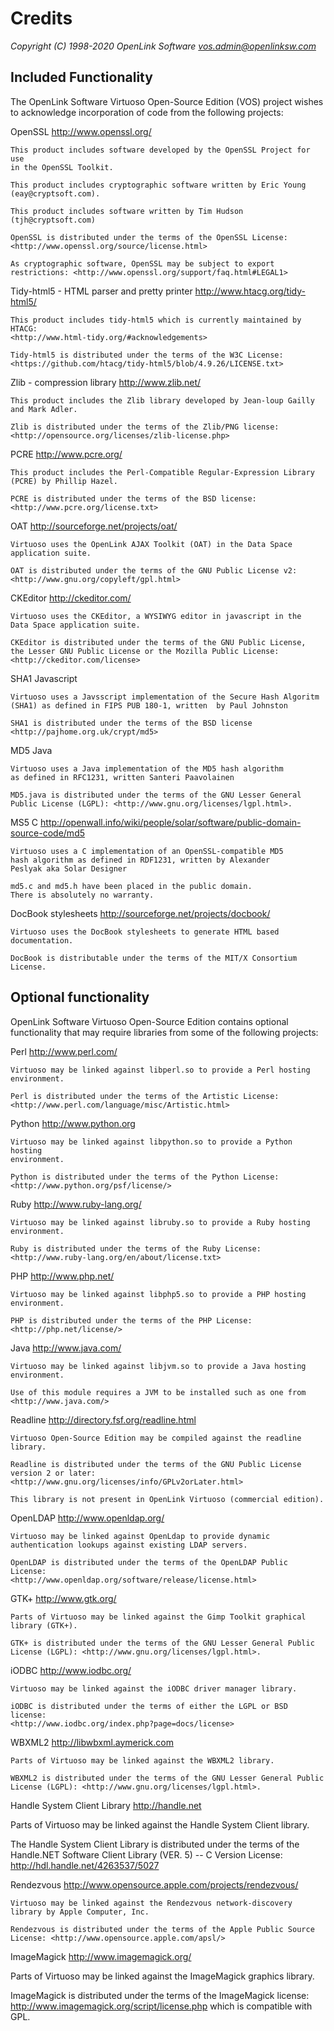 Credits
=======

*Copyright (C) 1998-2020 OpenLink Software <vos.admin@openlinksw.com>*


Included Functionality
----------------------

The OpenLink Software Virtuoso Open-Source Edition (VOS) project wishes to
acknowledge incorporation of code from the following projects:

OpenSSL
<http://www.openssl.org/>

    This product includes software developed by the OpenSSL Project for use
    in the OpenSSL Toolkit.

    This product includes cryptographic software written by Eric Young
    (eay@cryptsoft.com).

    This product includes software written by Tim Hudson
    (tjh@cryptsoft.com)

    OpenSSL is distributed under the terms of the OpenSSL License:
    <http://www.openssl.org/source/license.html>

    As cryptographic software, OpenSSL may be subject to export
    restrictions: <http://www.openssl.org/support/faq.html#LEGAL1>


Tidy-html5 - HTML parser and pretty printer
<http://www.htacg.org/tidy-html5/>

    This product includes tidy-html5 which is currently maintained by HTACG:
    <http://www.html-tidy.org/#acknowledgements>

    Tidy-html5 is distributed under the terms of the W3C License:
    <https://github.com/htacg/tidy-html5/blob/4.9.26/LICENSE.txt>


Zlib - compression library
<http://www.zlib.net/>

    This product includes the Zlib library developed by Jean-loup Gailly
    and Mark Adler.

    Zlib is distributed under the terms of the Zlib/PNG license:
    <http://opensource.org/licenses/zlib-license.php>


PCRE
<http://www.pcre.org/>

    This product includes the Perl-Compatible Regular-Expression Library
    (PCRE) by Phillip Hazel.

    PCRE is distributed under the terms of the BSD license:
    <http://www.pcre.org/license.txt>


OAT
<http://sourceforge.net/projects/oat/>

    Virtuoso uses the OpenLink AJAX Toolkit (OAT) in the Data Space
    application suite.

    OAT is distributed under the terms of the GNU Public License v2:
    <http://www.gnu.org/copyleft/gpl.html>


CKEditor
<http://ckeditor.com/>

    Virtuoso uses the CKEditor, a WYSIWYG editor in javascript in the
    Data Space application suite.

    CKEditor is distributed under the terms of the GNU Public License,
    the Lesser GNU Public License or the Mozilla Public License:
    <http://ckeditor.com/license>


SHA1 Javascript

    Virtuoso uses a Javsscript implementation of the Secure Hash Algoritm
    (SHA1) as defined in FIPS PUB 180-1, written  by Paul Johnston

    SHA1 is distributed under the terms of the BSD license
    <http://pajhome.org.uk/crypt/md5>


MD5 Java

    Virtuoso uses a Java implementation of the MD5 hash algorithm
    as defined in RFC1231, written Santeri Paavolainen

    MD5.java is distributed under the terms of the GNU Lesser General
    Public License (LGPL): <http://www.gnu.org/licenses/lgpl.html>.


MS5 C
<http://openwall.info/wiki/people/solar/software/public-domain-source-code/md5>

    Virtuoso uses a C implementation of an OpenSSL-compatible MD5
    hash algorithm as defined in RDF1231, written by Alexander
    Peslyak aka Solar Designer

    md5.c and md5.h have been placed in the public domain.
    There is absolutely no warranty.


DocBook stylesheets
<http://sourceforge.net/projects/docbook/>

    Virtuoso uses the DocBook stylesheets to generate HTML based documentation.

    DocBook is distributable under the terms of the MIT/X Consortium License.


Optional functionality
----------------------
OpenLink Software Virtuoso Open-Source Edition contains optional
functionality that may require libraries from some of the following
projects:


Perl
<http://www.perl.com/>

    Virtuoso may be linked against libperl.so to provide a Perl hosting
    environment.

    Perl is distributed under the terms of the Artistic License:
    <http://www.perl.com/language/misc/Artistic.html>


Python
<http://www.python.org>

    Virtuoso may be linked against libpython.so to provide a Python hosting
    environment.

    Python is distributed under the terms of the Python License:
    <http://www.python.org/psf/license/>


Ruby
<http://www.ruby-lang.org/>

    Virtuoso may be linked against libruby.so to provide a Ruby hosting
    environment.

    Ruby is distributed under the terms of the Ruby License:
    <http://www.ruby-lang.org/en/about/license.txt>


PHP
<http://www.php.net/>

    Virtuoso may be linked against libphp5.so to provide a PHP hosting
    environment.

    PHP is distributed under the terms of the PHP License:
    <http://php.net/license/>


Java
<http://www.java.com/>

    Virtuoso may be linked against libjvm.so to provide a Java hosting
    environment.

    Use of this module requires a JVM to be installed such as one from
    <http://www.java.com/>


Readline
<http://directory.fsf.org/readline.html>

    Virtuoso Open-Source Edition may be compiled against the readline
    library.

    Readline is distributed under the terms of the GNU Public License
    version 2 or later:
    <http://www.gnu.org/licenses/info/GPLv2orLater.html>

    This library is not present in OpenLink Virtuoso (commercial edition).


OpenLDAP
<http://www.openldap.org/>

    Virtuoso may be linked against OpenLdap to provide dynamic
    authentication lookups against existing LDAP servers.

    OpenLDAP is distributed under the terms of the OpenLDAP Public License:
    <http://www.openldap.org/software/release/license.html>


GTK+
<http://www.gtk.org/>

    Parts of Virtuoso may be linked against the Gimp Toolkit graphical
    library (GTK+).

    GTK+ is distributed under the terms of the GNU Lesser General Public
    License (LGPL): <http://www.gnu.org/licenses/lgpl.html>.


iODBC
<http://www.iodbc.org/>

    Virtuoso may be linked against the iODBC driver manager library.

    iODBC is distributed under the terms of either the LGPL or BSD license:
    <http://www.iodbc.org/index.php?page=docs/license>


WBXML2
<http://libwbxml.aymerick.com>

    Parts of Virtuoso may be linked against the WBXML2 library.

    WBXML2 is distributed under the terms of the GNU Lesser General Public
    License (LGPL): <http://www.gnu.org/licenses/lgpl.html>.


Handle System Client Library
<http://handle.net>

   Parts of Virtuoso may be linked against the Handle System Client library.

   The Handle System Client Library is distributed under the terms of
   the Handle.NET Software Client Library (VER. 5) -- C Version License:
   <http://hdl.handle.net/4263537/5027>


Rendezvous
<http://www.opensource.apple.com/projects/rendezvous/>

    Virtuoso may be linked against the Rendezvous network-discovery
    library by Apple Computer, Inc.

    Rendezvous is distributed under the terms of the Apple Public Source
    License: <http://www.opensource.apple.com/apsl/>


ImageMagick
<http://www.imagemagick.org/>

   Parts of Virtuoso may be linked against the ImageMagick graphics library.

   ImageMagick is distributed under the terms of the ImageMagick license:
   <http://www.imagemagick.org/script/license.php> which is compatible
   with GPL.
